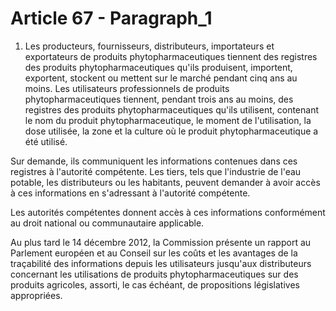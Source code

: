# Article 67 - Paragraph_1

1. Les producteurs, fournisseurs, distributeurs, importateurs et exportateurs de produits phytopharmaceutiques tiennent des registres des produits phytopharmaceutiques qu'ils produisent, importent, exportent, stockent ou mettent sur le marché pendant cinq ans au moins. Les utilisateurs professionnels de produits phytopharmaceutiques tiennent, pendant trois ans au moins, des registres des produits phytopharmaceutiques qu'ils utilisent, contenant le nom du produit phytopharmaceutique, le moment de l'utilisation, la dose utilisée, la zone et la culture où le produit phytopharmaceutique a été utilisé.

Sur demande, ils communiquent les informations contenues dans ces registres à l'autorité compétente. Les tiers, tels que l'industrie de l'eau potable, les distributeurs ou les habitants, peuvent demander à avoir accès à ces informations en s'adressant à l'autorité compétente.

Les autorités compétentes donnent accès à ces informations conformément au droit national ou communautaire applicable.

Au plus tard le 14 décembre 2012, la Commission présente un rapport au Parlement européen et au Conseil sur les coûts et les avantages de la traçabilité des informations depuis les utilisateurs jusqu'aux distributeurs concernant les utilisations de produits phytopharmaceutiques sur des produits agricoles, assorti, le cas échéant, de propositions législatives appropriées.